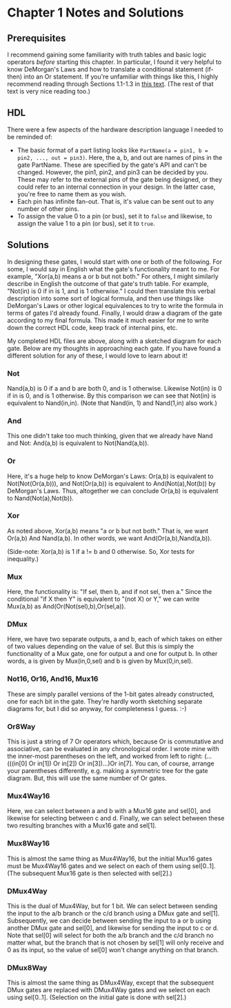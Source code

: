 # Chapter 1 Notes and Solutions

## Prerequisites
I recommend gaining some familiarity with truth tables and basic logic operators _before_ starting this chapter.  In particular, I found it very helpful to know DeMorgan's Laws and how to translate a conditional statement (if-then) into an Or statement.  If you're unfamiliar with things like this, I highly recommend reading through Sections 1.1-1.3 in [this text](https://www.whitman.edu/mathematics/higher_math_online/chapter01.html).  (The rest of that text is very nice reading too.)

## HDL
There were a few aspects of the hardware description language I needed to be reminded of:
- The basic format of a part listing looks like `PartName(a = pin1, b = pin2, ..., out = pin3)`.  Here, the a, b, and out are names of pins in the gate PartName.  These are specified by the gate's API and can't be changed.  However, the pin1, pin2, and pin3 can be decided by you.  These may refer to the external pins of the gate being designed, or they could refer to an internal connection in your design.  In the latter case, you're free to name them as you wish.
- Each pin has infinite fan-out.  That is, it's value can be sent out to any number of other pins.
- To assign the value 0 to a pin (or bus), set it to `false` and likewise, to assign the value 1 to a pin (or bus), set it to `true`.

## Solutions
In designing these gates, I would start with one or both of the following.  For some, I would say in English what the gate's functionality meant to me.  For example, "Xor(a,b) means a or b but not both."  For others, I might similarly describe in English the outcome of that gate's truth table.  For example, "Not(in) is 0 if in is 1, and is 1 otherwise."  I could then translate this verbal description into some sort of logical formula, and then use things like DeMorgan's Laws or other logical equivalences to try to write the formula in terms of gates I'd already found.  Finally, I would draw a diagram of the gate according to my final formula.  This made it much easier for me to write down the correct HDL code, keep track of internal pins, etc.  

My completed HDL files are above, along with a sketched diagram for each gate.  Below are my thoughts in approaching each gate.  If you have found a different solution for any of these, I would love to learn about it!

### Not
Nand(a,b) is 0 if a and b are both 0, and is 1 otherwise.  Likewise Not(in) is 0 if in is 0, and is 1 otherwise.  By this comparison we can see that Not(in) is equivalent to Nand(in,in).  (Note that Nand(in, 1) and Nand(1,in) also work.)

### And
This one didn't take too much thinking, given that we already have Nand and Not:  And(a,b) is equivalent to Not(Nand(a,b)).

### Or
Here, it's a huge help to know DeMorgan's Laws:  Or(a,b) is equivalent to Not(Not(Or(a,b))), and Not(Or(a,b)) is equivalent to And(Not(a),Not(b)) by DeMorgan's Laws.  Thus, altogether we can conclude Or(a,b) is equivalent to Nand(Not(a),Not(b)).

### Xor
As noted above, Xor(a,b) means "a or b but not both."  That is, we want Or(a,b) And Nand(a,b).   In other words, we want And(Or(a,b),Nand(a,b)).

(Side-note:  Xor(a,b) is 1 if a != b and 0 otherwise.  So, Xor tests for inequality.)

### Mux
Here, the functionality is: "If sel, then b, and if not sel, then a."  Since the conditional "if X then Y" is equivalent to "(not X) or Y," we can write Mux(a,b) as And(Or(Not(sel),b),Or(sel,a)).

### DMux
Here, we have two separate outputs, a and b, each of which takes on either of two values depending on the value of sel.  But this is simply the functionality of a Mux gate, one for output a and one for output b.  In other words, a is given by Mux(in,0,sel) and b is given by Mux(0,in,sel).

### Not16, Or16, And16, Mux16
These are simply parallel versions of the 1-bit gates already constructed, one for each bit in the gate.  They're hardly worth sketching separate diagrams for, but I did so anyway, for completeness I guess. :-) 

### Or8Way
This is just a string of 7 Or operators which, because Or is commutative and associative, can be evaluated in any chronological order.  I wrote mine with the inner-most parentheses on the left, and worked from left to right:  (...(((in[0] Or in[1]) Or in[2]) Or in[3])...)Or in[7].  You can, of course, arrange your parentheses differently, e.g. making a symmetric tree for the gate diagram.  But, this will use the same number of Or gates. 

### Mux4Way16
Here, we can select between a and b with a Mux16 gate and sel[0], and likewise for selecting between c and d.  Finally, we can select between these two resulting branches with a Mux16 gate and sel[1].  

### Mux8Way16
This is almost the same thing as Mux4Way16, but the initial Mux16 gates must be Mux4Way16 gates and we select on each of them using sel[0..1].  (The subsequent Mux16 gate is then selected with sel[2].)

### DMux4Way
This is the dual of Mux4Way, but for 1 bit.  We can select between sending the input to the a/b branch or the c/d branch using a DMux gate and sel[1].  Subsequently, we can decide between sending the input to a or b using another DMux gate and sel[0], and likewise for sending the input to c or d.  Note that sel[0] will select for both the a/b branch and the c/d branch no matter what, but the branch that is not chosen by sel[1] will only receive and 0 as its input, so the value of sel[0] won't change anything on that branch.  

### DMux8Way
This is almost the same thing as DMux4Way, except that the subsequent DMux gates are replaced with DMux4Way gates and we select on each using sel[0..1].  (Selection on the initial gate is done with sel[2].)
